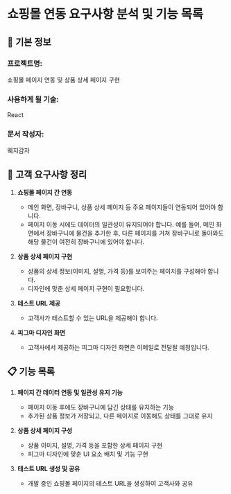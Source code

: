 # 쇼핑몰 연동 요구사항 분석 및 기능 목록

## 📌 기본 정보
### 프로젝트명:
쇼핑몰 페이지 연동 및 상품 상세 페이지 구현

### 사용하게 될 기술:
React

### 문서 작성자:
웨지감자

## 📝 고객 요구사항 정리
1. **쇼핑몰 페이지 간 연동**
   - 메인 화면, 장바구니, 상품 상세 페이지 등 주요 페이지들이 연동되어 있어야 합니다.
   - 페이지 이동 시에도 데이터의 일관성이 유지되어야 합니다. 예를 들어, 메인 화면에서 장바구니에 물건을 추가한 후, 다른 페이지를 거쳐 장바구니로 돌아와도 해당 물건이 여전히 장바구니에 있어야 합니다.

2. **상품 상세 페이지 구현**
   - 상품의 상세 정보(이미지, 설명, 가격 등)를 보여주는 페이지를 구성해야 합니다.
   - 디자인에 맞춘 상세 페이지 구현이 필요합니다.

3. **테스트 URL 제공**
   - 고객사가 테스트할 수 있는 URL을 제공해야 합니다.

4. **피그마 디자인 화면**
   - 고객사에서 제공하는 피그마 디자인 화면은 이메일로 전달될 예정입니다.

## 📋 기능 목록
1. **페이지 간 데이터 연동 및 일관성 유지 기능**
   - 페이지 이동 후에도 장바구니에 담긴 상태를 유지하는 기능
   - 추가된 상품 정보가 저장되고, 다른 페이지로 이동해도 상태를 그대로 유지

2. **상품 상세 페이지 구성**
   - 상품 이미지, 설명, 가격 등을 포함한 상세 페이지 구현
   - 피그마 디자인에 맞춘 UI 요소 배치 및 기능 구현

3. **테스트 URL 생성 및 공유**
   - 개발 중인 쇼핑몰 페이지의 테스트 URL을 생성하여 고객사와 공유